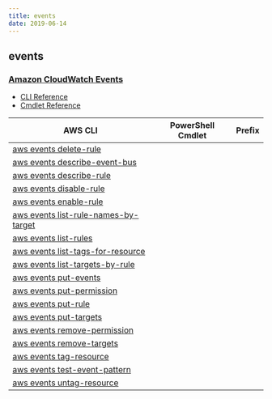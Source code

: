 ```yaml
---
title: events
date: 2019-06-14
---
```


## events

### [Amazon CloudWatch Events](https://aws.amazon.com/cloudwatch/)

* [CLI Reference](https://docs.aws.amazon.com/cli/latest/reference/events/index.html)
* [Cmdlet Reference](https://docs.aws.amazon.com/powershell/latest/reference/items/Amazon_CloudWatch_Events_cmdlets.html)

|AWS CLI|PowerShell Cmdlet|Prefix|
|----|----|:--:|
|[aws events delete-rule](https://docs.aws.amazon.com/cli/latest/reference/events/delete-rule.html)|||
|[aws events describe-event-bus](https://docs.aws.amazon.com/cli/latest/reference/events/describe-event-bus.html)|||
|[aws events describe-rule](https://docs.aws.amazon.com/cli/latest/reference/events/describe-rule.html)|||
|[aws events disable-rule](https://docs.aws.amazon.com/cli/latest/reference/events/disable-rule.html)|||
|[aws events enable-rule](https://docs.aws.amazon.com/cli/latest/reference/events/enable-rule.html)|||
|[aws events list-rule-names-by-target](https://docs.aws.amazon.com/cli/latest/reference/events/list-rule-names-by-target.html)|||
|[aws events list-rules](https://docs.aws.amazon.com/cli/latest/reference/events/list-rules.html)|||
|[aws events list-tags-for-resource](https://docs.aws.amazon.com/cli/latest/reference/events/list-tags-for-resource.html)|||
|[aws events list-targets-by-rule](https://docs.aws.amazon.com/cli/latest/reference/events/list-targets-by-rule.html)|||
|[aws events put-events](https://docs.aws.amazon.com/cli/latest/reference/events/put-events.html)|||
|[aws events put-permission](https://docs.aws.amazon.com/cli/latest/reference/events/put-permission.html)|||
|[aws events put-rule](https://docs.aws.amazon.com/cli/latest/reference/events/put-rule.html)|||
|[aws events put-targets](https://docs.aws.amazon.com/cli/latest/reference/events/put-targets.html)|||
|[aws events remove-permission](https://docs.aws.amazon.com/cli/latest/reference/events/remove-permission.html)|||
|[aws events remove-targets](https://docs.aws.amazon.com/cli/latest/reference/events/remove-targets.html)|||
|[aws events tag-resource](https://docs.aws.amazon.com/cli/latest/reference/events/tag-resource.html)|||
|[aws events test-event-pattern](https://docs.aws.amazon.com/cli/latest/reference/events/test-event-pattern.html)|||
|[aws events untag-resource](https://docs.aws.amazon.com/cli/latest/reference/events/untag-resource.html)|||

